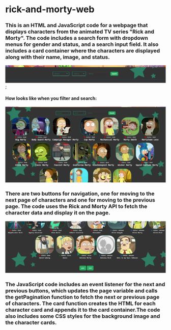 # rick-and-morty-web
### This is an HTML and JavaScript code for a webpage that displays characters from the animated TV series "Rick and Morty". The code includes a search form with dropdown menus for gender and status, and a search input field. It also includes a card container where the characters are displayed along with their name, image, and status.
![dropdown menus for gender and status, and a search input field](./assets/Screenshot_104.jpg);
#### How looks like when you filter and search:
![](./assets/Screenshot_105.jpg)
### There are two buttons for navigation, one for moving to the next page of characters and one for moving to the previous page. The code uses the Rick and Morty API to fetch the character data and display it on the page.
![buttons for navigation, one for moving to the next page of characters and one for moving to the previous page.](./assets/Screenshot_106.jpg)
### The JavaScript code includes an event listener for the next and previous buttons, which updates the page variable and calls the getPagination function to fetch the next or previous page of characters. The card function creates the HTML for each character card and appends it to the card container.The code also includes some CSS styles for the background image and the character cards.